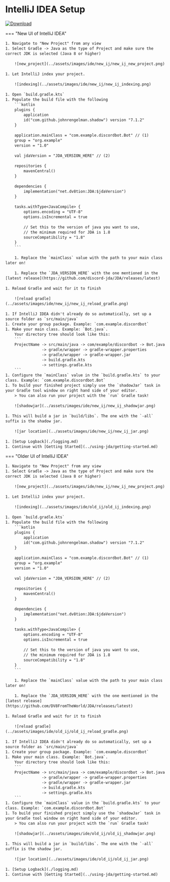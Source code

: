 # IntelliJ IDEA Setup

[ ![Download](https://img.shields.io/maven-central/v/net.dv8tion/JDA?color=blue) ](https://mvnrepository.com/artifact/net.dv8tion/JDA/latest)

=== "New UI of IntelliJ IDEA"

    1. Navigate to "New Project" from any view
    1. Select Gradle -> Java as the type of Project and make sure the correct JDK is selected (Java 8 or higher)

        ![new_project](../assets/images/ide/new_ij/new_ij_new_project.png)

    1. Let IntelliJ index your project.

        ![indexing](../assets/images/ide/new_ij/new_ij_indexing.png)

    1. Open `build.gradle.kts`
    1. Populate the build file with the following
        ```kotlin
        plugins {
            application
            id("com.github.johnrengelman.shadow") version "7.1.2"
        }

        application.mainClass = "com.example.discordbot.Bot" // (1)
        group = "org.example"
        version = "1.0"

        val jdaVersion = "JDA_VERSION_HERE" // (2)

        repositories {
            mavenCentral()
        }

        dependencies {
            implementation("net.dv8tion:JDA:$jdaVersion")
        }

        tasks.withType<JavaCompile> {
            options.encoding = "UTF-8"
            options.isIncremental = true

            // Set this to the version of java you want to use,
            // the minimum required for JDA is 1.8
            sourceCompatibility = "1.8"
        }
        ```
    
        1. Replace the `mainClass` value with the path to your main class later on! 

        1. Replace the `JDA_VERSION_HERE` with the one mentioned in the [latest release](https://github.com/discord-jda/JDA/releases/latest)

    1. Reload Gradle and wait for it to finish

        ![reload gradle](../assets/images/ide/new_ij/new_ij_reload_gradle.png)

    1. If IntelliJ IDEA didn't already do so automatically, set up a source folder as `src/main/java`
    1. Create your group package. Example: `com.example.discordbot`
    1. Make your main class. Example: `Bot.java`.
        Your directory tree should look like this:
        ```
        ProjectName -> src/main/java -> com/example/discordbot -> Bot.java
                    -> gradle/wrapper -> gradle-wrapper.properties
                    -> gradle/wrapper -> gradle-wrapper.jar
                    -> build.gradle.kts
                    -> settings.gradle.kts
        ```
    1. Configure the `mainClass` value in the `build.gradle.kts` to your class. Example: `com.example.discordbot.Bot`
    1. To build your finished project simply use the `shadowJar` task in your Gradle tool window on right hand side of your editor.
        > You can also run your project with the `run` Gradle task!

        ![shadowjar](../assets/images/ide/new_ij/new_ij_shadowjar.png)
    
    1. This will build a jar in `build/libs`. The one with the `-all` suffix is the shadow jar.

        ![jar location](../assets/images/ide/new_ij/new_ij_jar.png)

    1. [Setup Logback](./logging.md)
    1. Continue with [Getting Started](../using-jda/getting-started.md)


=== "Older UI of IntelliJ IDEA"

    1. Navigate to "New Project" from any view
    1. Select Gradle -> Java as the type of Project and make sure the correct JDK is selected (Java 8 or higher)

        ![new_project](../assets/images/ide/new_ij/new_ij_new_project.png)

    1. Let IntelliJ index your project.

        ![indexing](../assets/images/ide/old_ij/old_ij_indexing.png)

    1. Open `build.gradle.kts`
    1. Populate the build file with the following
        ```kotlin
        plugins {
            application
            id("com.github.johnrengelman.shadow") version "7.1.2"
        }

        application.mainClass = "com.example.discordbot.Bot" // (1)
        group = "org.example"
        version = "1.0"

        val jdaVersion = "JDA_VERSION_HERE" // (2)

        repositories {
            mavenCentral()
        }

        dependencies {
            implementation("net.dv8tion:JDA:$jdaVersion")
        }

        tasks.withType<JavaCompile> {
            options.encoding = "UTF-8"
            options.isIncremental = true

            // Set this to the version of java you want to use,
            // the minimum required for JDA is 1.8
            sourceCompatibility = "1.8"
        }
        ```
    
        1. Replace the `mainClass` value with the path to your main class later on! 

        1. Replace the `JDA_VERSION_HERE` with the one mentioned in the [latest release](https://github.com/DV8FromTheWorld/JDA/releases/latest)

    1. Reload Gradle and wait for it to finish

        ![reload gradle](../assets/images/ide/old_ij/old_ij_reload_gradle.png)

    1. If IntelliJ IDEA didn't already do so automatically, set up a source folder as `src/main/java`
    1. Create your group package. Example: `com.example.discordbot`
    1. Make your main class. Example: `Bot.java`.
        Your directory tree should look like this:
        ```
        ProjectName -> src/main/java -> com/example/discordbot -> Bot.java
                    -> gradle/wrapper -> gradle-wrapper.properties
                    -> gradle/wrapper -> gradle-wrapper.jar
                    -> build.gradle.kts
                    -> settings.gradle.kts
        ```
    1. Configure the `mainClass` value in the `build.gradle.kts` to your class. Example: `com.example.discordbot.Bot`
    1. To build your finished project simply use the `shadowJar` task in your Gradle tool window on right hand side of your editor.
        > You can also run your project with the `run` Gradle task!

        ![shadowjar](../assets/images/ide/old_ij/old_ij_shadowjar.png)

    1. This will build a jar in `build/libs`. The one with the `-all` suffix is the shadow jar.

        ![jar location](../assets/images/ide/old_ij/old_ij_jar.png)

    1. [Setup Logback](./logging.md)
    1. Continue with [Getting Started](../using-jda/getting-started.md)
        
